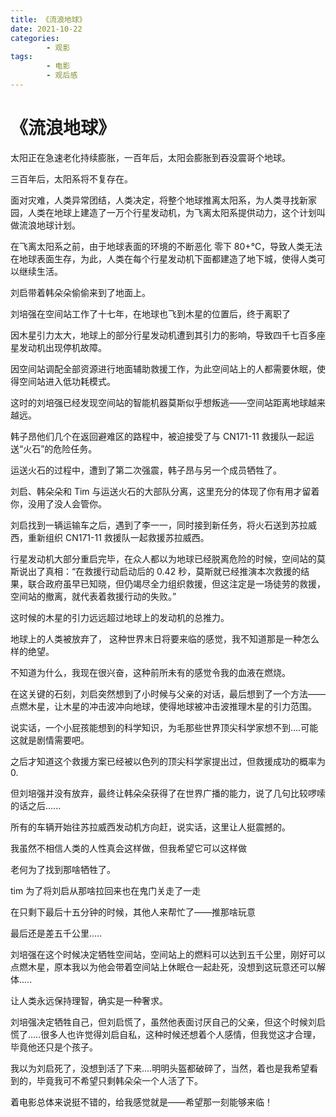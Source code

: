 ```yaml
---
title: 《流浪地球》
date: 2021-10-22
categories:
        - 观影
tags:
        - 电影
        - 观后感
---
```


# 《流浪地球》

太阳正在急速老化持续膨胀，一百年后，太阳会膨胀到吞没震哥个地球。

三百年后，太阳系将不复存在。

面对灾难，人类异常团结，人类决定，将整个地球推离太阳系，为人类寻找新家园，人类在地球上建造了一万个行星发动机，为飞离太阳系提供动力，这个计划叫做流浪地球计划。

在飞离太阳系之前，由于地球表面的环境的不断恶化 零下 80+℃，导致人类无法在地球表面生存，为此，人类在每个行星发动机下面都建造了地下城，使得人类可以继续生活。

刘启带着韩朵朵偷偷来到了地面上。

刘培强在空间站工作了十七年，在地球也飞到木星的位置后，终于离职了

因木星引力太大，地球上的部分行星发动机遭到其引力的影响，导致四千七百多座星发动机出现停机故障。

因空间站调配全部资源进行地面辅助救援工作，为此空间站上的人都需要休眠，使得空间站进入低功耗模式。

这时的刘培强已经发现空间站的智能机器莫斯似乎想叛逃——空间站距离地球越来越远。

韩子昂他们几个在返回避难区的路程中，被迫接受了与 CN171-11 救援队一起运送“火石”的危险任务。

运送火石的过程中，遭到了第二次强震，韩子昂与另一个成员牺牲了。

刘启、韩朵朵和 Tim 与运送火石的大部队分离，这里充分的体现了你有用才留着你，没用了没人会管你。

刘启找到一辆运输车之后，遇到了李一一，同时接到新任务，将火石送到苏拉威西，重新组织 CN171-11 救援队一起救援苏拉威西。

行星发动机大部分重启完毕，在众人都以为地球已经脱离危险的时候，空间站的莫斯说出了真相：“在救援行动启动后的 0.42 秒，莫斯就已经推演本次救援的结果，联合政府虽早已知晓，但仍竭尽全力组织救援，但这注定是一场徒劳的救援，空间站的撤离，就代表着救援行动的失败。”

这时候的木星的引力远远超过地球上的发动机的总推力。

地球上的人类被放弃了， 这种世界末日将要来临的感觉，我不知道那是一种怎么样的绝望。

不知道为什么，我现在很兴奋，这种前所未有的感觉令我的血液在燃烧。

在这关键的石刻，刘启突然想到了小时候与父亲的对话，最后想到了一个方法——点燃木星，让木星的冲击波冲向地球，使得地球被冲击波推理木星的引力范围。

说实话，一个小屁孩能想到的科学知识，为毛那些世界顶尖科学家想不到....可能这就是剧情需要吧。

之后才知道这个救援方案已经被以色列的顶尖科学家提出过，但救援成功的概率为 0.

但刘培强并没有放弃，最终让韩朵朵获得了在世界广播的能力，说了几句比较啰嗦的话之后......

所有的车辆开始往苏拉威西发动机方向赶，说实话，这里让人挺震撼的。

我虽然不相信人类的人性真会这样做，但我希望它可以这样做

老何为了找到那啥牺牲了。

tim 为了将刘启从那啥拉回来也在鬼门关走了一走

在只剩下最后十五分钟的时候，其他人来帮忙了——推那啥玩意

最后还是差五千公里.....

刘培强在这个时候决定牺牲空间站，空间站上的燃料可以达到五千公里，刚好可以点燃木星，原本我以为他会带着空间站上休眠仓一起赴死，没想到这玩意还可以解体.....

让人类永远保持理智，确实是一种奢求。

刘培强决定牺牲自己，但刘启慌了，虽然他表面讨厌自己的父亲，但这个时候刘启慌了.....很多人也许觉得刘启自私，这种时候还想着个人感情，但我觉这才合理，毕竟他还只是个孩子。

我以为刘启死了，没想到活了下来....明明头盔都破碎了，当然，着也是我希望看到的，毕竟我可不希望只剩韩朵朵一个人活了下。

着电影总体来说挺不错的，给我感觉就是——希望那一刻能够来临！
